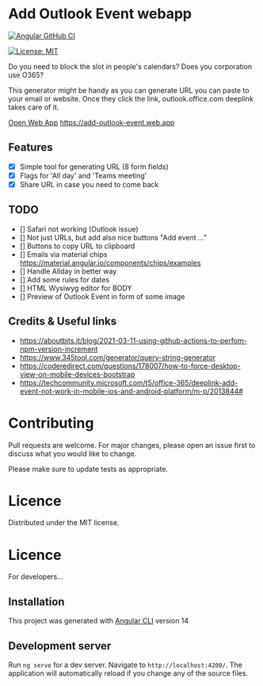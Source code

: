 # Add Outlook Event webapp

[![Angular GitHub CI](https://github.com/CrackingBits/add-outlook-event/actions/workflows/angular-ci.yml/badge.svg)](https://github.com/CrackingBits/add-outlook-event/actions/workflows/angular-ci.yml)

[![License: MIT](https://img.shields.io/badge/License-MIT-yellow.svg)](https://opensource.org/licenses/MIT)

Do you need to block the slot in people's calendars? Does you corporation use O365?

This generator might be handy as you can generate URL you can paste to your email or website.
Once they click the link, outlook.office.com deeplink takes care of it.

[Open Web App](https://add-outlook-event.web.app) https://add-outlook-event.web.app

## Features

- [x] Simple tool for generating URL (8 form fields)
- [x] Flags for 'All day' and 'Teams meeting'
- [x] Share URL in case you need to come back

## TODO

- [] Safari not working (Outlook issue)
- [] Not just URLs, but add also nice buttons "Add event ..."
- [] Buttons to copy URL to clipboard
- [] Emails via material chips https://material.angular.io/components/chips/examples
- [] Handle Allday in better way
- [] Add some rules for dates
- [] HTML Wysiwyg editor for BODY
- [] Preview of Outlook Event in form of some image

## Credits & Useful links

- https://aboutbits.it/blog/2021-03-11-using-github-actions-to-perfom-npm-version-increment
- https://www.345tool.com/generator/query-string-generator
- https://coderedirect.com/questions/178007/how-to-force-desktop-view-on-mobile-devices-bootstrap
- https://techcommunity.microsoft.com/t5/office-365/deeplink-add-event-not-work-in-mobile-ios-and-android-platform/m-p/2013844#

# Contributing

Pull requests are welcome. For major changes, please open an issue first to discuss what you would like to change.

Please make sure to update tests as appropriate.

# Licence

Distributed under the MIT license.

# Licence

For developers...

## Installation

This project was generated with [Angular CLI](https://github.com/angular/angular-cli) version 14

## Development server

Run `ng serve` for a dev server. Navigate to `http://localhost:4200/`. The application will automatically reload if you change any of the source files.
